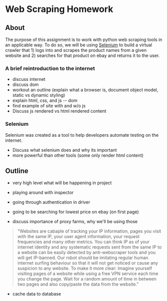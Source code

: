 # Web Scraping Homework

## About

The purpose of this assignment is to work with python web scraping tools in an applicable way. To do so, we will be using [Selenium](https://www.selenium.dev/documentation/en/) to build a virtual crawler that 1) logs into and scrapes the product names from a given website and 2) searches for that product on ebay and returns it to the user.


### A brief reintroduction to the internet

- discuss internet
- discuss dom
- workout an outline (explain what a browser is, document object model, static vs dynamic styling)
- explain html, css, and js -- dom
- find example of site with and w/o js
- Discuss js rendered vs html rendered content

### Selenium

Selenium was created as a tool to help developers automate testing on the internet. 
- Discuss what selenium does and why its important
- more powerful than other tools (some only render html content)

## Outline

- very high level what will be happening in project

- playing around with inspector
- going through authentication in driver
- going to be searching for lowest price on ebay (on first page)
<!-- - if not yet in database, add to database
- if in database, pull out price of good
- if already in database, report back to user and let know if price  -->
- discuss importance of proxy farms, why we'll be using those

>"Websites are cabaple of tracking your IP information, pages you visit with the same IP, your user agent information, your request frequencies and many other metrics. You can think IP as of your internet identity and any systematic requests sent from the same IP to a website can be easily detected by anti-webscraper tools and you will get IP-banned.
>Our robot should be imitating regular human internet surfing behaviour so that it will not get noticed or cause any suspicion to any website. To make it more clear: Imagine yourself visiting pages of a website while using a free VPN service each time you change the page. Wait for a random amount of time in between two pages and also copy/paste the data from the website."


- cache data to database

